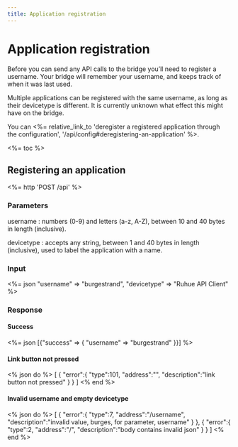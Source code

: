 ```yaml
---
title: Application registration
---
```


# Application registration

Before you can send any API calls to the bridge you’ll need to register a username. Your
bridge will remember your username, and keeps track of when it was last used.

Multiple applications can be registered with the same username, as long as their devicetype
is different. It is currently unknown what effect this might have on the bridge.

You can <%= relative_link_to 'deregister a registered application through the configuration', '/api/config#deregistering-an-application' %>.

<%= toc %>

## Registering an application

<%= http 'POST /api' %>

### Parameters

username
: numbers (0-9) and letters (a-z, A-Z), between 10 and 40 bytes in length (inclusive).

devicetype
: accepts any string, between 1 and 40 bytes in length (inclusive), used to label the application with a name.

### Input

<%= json "username" => "burgestrand", "devicetype" => "Ruhue API Client" %>

### Response

#### Success

<%= json [{"success" => { "username" => "burgestrand" }}] %>

#### Link button not pressed

<% json do %>
[
  {
    "error":{
      "type":101,
      "address":"",
      "description":"link button not pressed"
    }
  }
]
<% end %>

#### Invalid username and empty devicetype

<% json do %>
[
  {
    "error":{
      "type":7,
      "address":"/username",
      "description":"invalid value, burges, for parameter, username"
    }
  },
  {
    "error":{
      "type":2,
      "address":"/",
      "description":"body contains invalid json"
    }
  }
]
<% end %>
